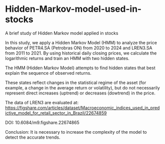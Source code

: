 # Hidden-Markov-model-used-in-stocks
A brief study of Hidden Markov model applied in stocks

In this study, we apply a Hidden Markov Model (HMM) to analyze the price behavior of PETR4.SA (Petrobras ON) from 2020 to 2024 and LREN3.SA from 2011 to 2021. By using historical daily closing prices, we calculate the logarithmic returns and train an HMM with two hidden states.

The HMM (Hidden Markov Model) attempts to find hidden states that best explain the sequence of observed returns.

These states reflect changes in the statistical regime of the asset (for example, a change in the average return or volatility), but do not necessarily represent direct increases (uptrend) or decreases (dowtrend) in the price.

The data of LREN3 are evaluated at: https://figshare.com/articles/dataset/Macroeconomic_indices_used_in_predictive_model_for_retail_sector_in_Brazil/22674859

DOI: 10.6084/m9.figshare.22674865

Conclusion: It is necessary to increase the complexity of the model to detect the accurate trends. 
